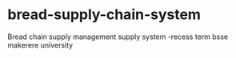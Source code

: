 # bread-supply-chain-system
Bread chain supply management supply system -recess term bsse makerere university
